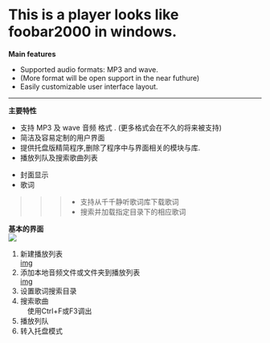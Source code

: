 # This is a player looks like foobar2000 in windows.




>
**Main features**
>>  
- Supported audio formats: MP3 and  wave.
- (More format will be open support in the near futhure)
- Easily customizable user interface layout.   

---

>
**主要特性**
>>  
- 支持 MP3 及  wave 音频 格式 . (更多格式会在不久的将来被支持)
- 简洁及容易定制的用户界面
- 提供托盘版精简程序,删除了程序中与界面相关的模块与库. 
- 播放列队及搜索歌曲列表 
>>
- 封面显示  
- 歌词
>>> - 支持从千千静听歌词库下载歌词  
>>> - 搜索并加载指定目录下的相应歌词  


**基本的界面**  
![](https://raw.githubusercontent.com/liaogang/player/master/img/player.bmp)





































1. 新建播放列表  
	[img](2014-11-21_17-41-10.png)
2. 添加本地音频文件或文件夹到播放列表  
		[img](2014-11-21_17-41-35.png)
3. 设置歌词搜索目录  
	[](2014-11-21_17-43-43.png)
4. 搜索歌曲  
　使用Ctrl+F或F3调出
　  
5. 播放列队
6. 转入托盘模式  

  
